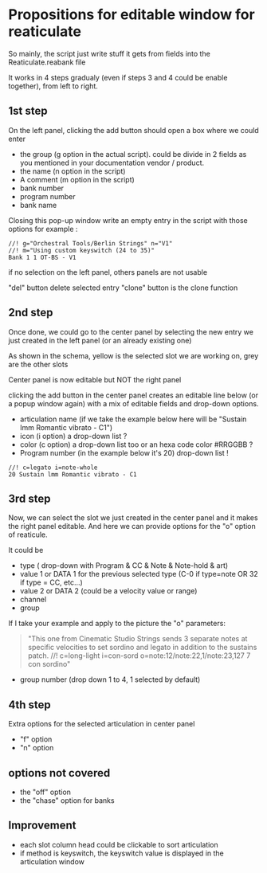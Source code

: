 # Propositions for editable window for reaticulate

So mainly, the script just write stuff it gets from fields into the
Reaticulate.reabank file

It works in 4 steps gradualy (even if steps 3 and 4 could be enable together),
from left to right.

## 1st step

On the left panel, clicking the add button should open a box where we could enter
- the group (g option in the actual script). could be divide in 2 fields as you mentioned in your documentation vendor / product.
- the name (n option in the script)
- A comment (m option in the script)
- bank number
- program number
- bank name

Closing this pop-up window write an empty entry in the script
with those options for example :

```
//! g="Orchestral Tools/Berlin Strings" n="V1"
//! m="Using custom keyswitch (24 to 35)"
Bank 1 1 OT-BS - V1
```

if no selection on the left panel, others panels are not usable

"del" button delete selected entry
"clone" button is the clone function

## 2nd step
Once done, we could go to the center panel by selecting
the new entry we just created in the left panel (or an already existing one)

As shown in the schema, yellow is the selected slot we are working on, grey are the other slots

Center panel is now editable but NOT the right panel

clicking the add button in the center panel creates an editable line below (or a popup window again)
with a mix of editable fields and drop-down options.

- articulation name (if we take the example below here will be "Sustain lmm Romantic vibrato - C1")
- icon (i option) a drop-down list ?
- color (c option) a drop-down list too or an hexa code color #RRGGBB ?
- Program number (in the example below it's 20) drop-down list !

```
//! c=legato i=note-whole 
20 Sustain lmm Romantic vibrato - C1
```

## 3rd step

Now, we can select the slot we just created in the center panel and it makes the right panel editable.
And here we can provide options for the "o" option of reaticule.

It could be
- type ( drop-down with Program & CC & Note & Note-hold & art)
- value 1 or DATA 1 for the previous selected type (C-0 if type=note OR 32 if type = CC, etc...)
- value 2 or DATA 2 (could be a velocity value or range)
- channel
- group

If I take your example and apply to the picture the "o" parameters:
> "This one from Cinematic Studio Strings sends 3 separate notes at specific velocities
> to set sordino and legato in addition to the sustains patch.
> //! c=long-light i=con-sord o=note:12/note:22,1/note:23,127
>7 con sordino"

- group number (drop down 1 to 4, 1 selected by default)


## 4th step
Extra options for the selected articulation in center panel
- "f" option
- "n" option 

## options not covered
- the "off" option
- the "chase" option for banks


## Improvement
- each slot column head could be clickable to sort articulation
- if method is keyswitch, the keyswitch value is displayed in the articulation window
